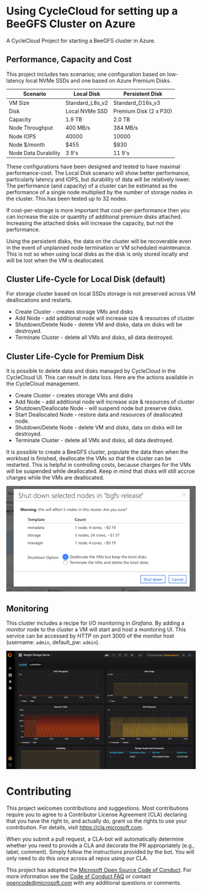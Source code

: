 # Using CycleCloud for setting up a BeeGFS Cluster on Azure

A CycleCloud Project for starting a BeeGFS cluster in Azure. 

## Performance, Capacity and Cost

This project includes two scenarios; one configuration based on low-latency local NVMe SSDs and one based on Azure Premium Disks.

| Scenario | Local Disk | Persistent Disk |
|---|---|---|
| VM Size | Standard_L8s_v2 | Standard_D16s_v3 |
| Disk | Local NVMe SSD  | Premium Disk (2 x P30) |
| Capacity | 1.9 TB | 2.0 TB  | 
| Node Throughput | 400 MB/s | 384 MB/s  |
| Node IOPS | 40000 | 10000  |
| Node $/month | $455  | $830  |
| Node Data Durability | 3 9's | 11 9's | 

These configurations have been designed and tested to have maximal performance-cost. 
The Local Disk scenario will show better performance, particularly latency and IOPS, 
but durability of data will be relatively lower. The performance (and capacity) of a 
cluster can be estimated as the 
performance of a single node multiplied by the number of storage nodes
in the cluster. This has been tested up to 32 nodes.

If cost-per-storage is more important that cost-per-performance then you can increase the size 
or quantity of additional premium disks attached. 
Increasing the attached disks will increase the capacity, but not the performance.

Using the persistent disks, the data on the cluster will be recoverable 
even in the event of unplanned node termination or VM scheduled maintenance. This is not so when using local disks as the disk is only 
stored locally and will be lost when the VM is deallocated.


## Cluster Life-Cycle for Local Disk (default)

For storage cluster based on local SSDs storage is not preserved across VM 
deallocations and restarts.

* Create Cluster - creates storage VMs and disks
* Add Node - add additional node will increase size & resources of cluster
* Shutdown/Delete Node - delete VM and disks, data on disks will be destroyed.
* Terminate Cluster - delete all VMs and disks, all data destroyed.


## Cluster Life-Cycle for Premium Disk

It is possible to delete data and disks managed by CycleCloud in the CycleCloud UI.
This can result in data loss.  Here are the actions available in the CycleCloud management.

* Create Cluster - creates storage VMs and disks
* Add Node - add additional node will increase size & resources of cluster
* Shutdown/Deallocate Node - will suspend node but preserve disks.
* Start Deallocated Node - restore data and resources of deallocated node.
* Shutdown/Delete Node - delete VM and disks, data on disks will be destroyed.
* Terminate Cluster - delete all VMs and disks, all data destroyed.

It is possible to create a BeeGFS cluster, populate the data then when the workload
is finished, deallocate the VMs so that the cluster can be restarted.
This is helpful in controlling costs, because charges for the VMs will be suspended while
deallocated.  Keep in mind that disks will still accrue charges while the VMs are 
deallocated.

![CC VM Deallocate](/images/deallocate.png "Preserve data by deallocating VMs")

## Monitoring

This cluster includes a recipe for I/O monitoring in _Grafana_. By adding a _monitor_
node to the cluster a VM will start and host a monitoring UI. This service can be
accessed by _HTTP_ on port 3000 of the monitor host (username: `admin`, default_pw: `admin`).

![BeeGFS Monitoring](/images/grafana.png "Monitor IOPs, Througput, Requests")

# Contributing

This project welcomes contributions and suggestions.  Most contributions require you to agree to a
Contributor License Agreement (CLA) declaring that you have the right to, and actually do, grant us
the rights to use your contribution. For details, visit https://cla.microsoft.com.

When you submit a pull request, a CLA-bot will automatically determine whether you need to provide
a CLA and decorate the PR appropriately (e.g., label, comment). Simply follow the instructions
provided by the bot. You will only need to do this once across all repos using our CLA.

This project has adopted the [Microsoft Open Source Code of Conduct](https://opensource.microsoft.com/codeofconduct/).
For more information see the [Code of Conduct FAQ](https://opensource.microsoft.com/codeofconduct/faq/) or
contact [opencode@microsoft.com](mailto:opencode@microsoft.com) with any additional questions or comments.

